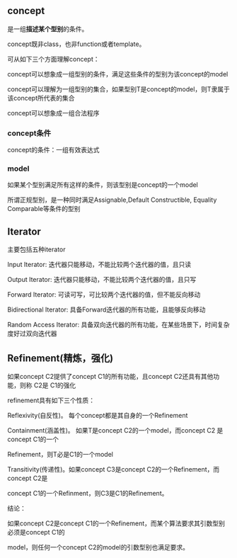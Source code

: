 ## concept

是一组**描述某个型别**的条件。

concept既非class，也非function或者template。

可从如下三个方面理解concept：

concept可以想象成一组型别的条件，满足这些条件的型别为该concept的model

concept可以理解为一组型别的集合，如果型别T是concept的model，则T隶属于 该concept所代表的集合

concept可以想象成一组合法程序

### concept条件

concept的条件：一组有效表达式

### model

如果某个型别满足所有这样的条件，则该型别是concept的一个model

所谓正规型别，是一种同时满足Assignable,Default Constructible, Equality Comparable等条件的型别

## Iterator

主要包括五种iterator

Input Iterator: 迭代器只能移动，不能比较两个迭代器的值，且只读

Output Iterator: 迭代器只能移动，不能比较两个迭代器的值，且只写

Forward Iterator: 可读可写，可比较两个迭代器的值，但不能反向移动

Bidirectional Iterator: 具备Forward迭代器的所有功能，且能够反向移动

Random Access Iterator: 具备双向迭代器的所有功能，在某些场景下，时间复杂度好过双向迭代器

## Refinement(精炼，强化)

如果concept C2提供了concept C1的所有功能，且concept C2还具有其他功能，则称 C2是 C1的强化

refinement具有如下三个性质：

Reflexivity(自反性)。 每个concept都是其自身的一个Refinement

Containment(涵盖性)。 如果T是concept C2的一个model，而concept C2 是concept C1的一个

Refinement，则T必是C1的一个model

Transitivity(传递性)。如果concept C3是concept C2的一个Refinement，而concept C2是

concept C1的一个Refinment，则C3是C1的Refinement。

结论：

如果concept C2是concept C1的一个Refinement，而某个算法要求其引数型别必须是concept C1的

model，则任何一个concept C2的model的引数型别也满足要求。




